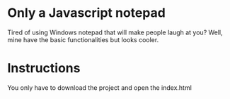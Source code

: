 # Only a Javascript notepad
Tired of using Windows notepad that will make people laugh at you?
Well, mine have the basic functionalities but looks cooler.

# Instructions
You only have to download the project and open the index.html
